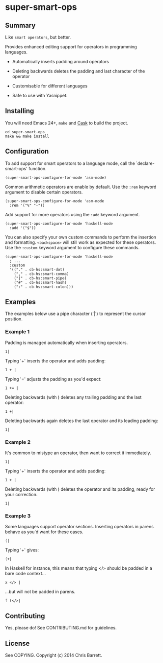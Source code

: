 # super-smart-ops

## Summary

Like `smart operators`, but better.

Provides enhanced editing support for operators in programming languages.

- Automatically inserts padding around operators

- Deleting backwards deletes the padding and last character of the operator

- Customisable for different languages

- Safe to use with Yasnippet.

## Installing

You will need Emacs 24+, `make` and [Cask](https://github.com/cask/cask) to
build the project.

    cd super-smart-ops
    make && make install

## Configuration

To add support for smart operators to a language mode, call the
`declare-smart-ops' function.

    (super-smart-ops-configure-for-mode 'asm-mode)

Common arithmetic operators are enable by default. Use the `:rem` keyword
argument to disable certain operators.

    (super-smart-ops-configure-for-mode 'asm-mode
      :rem '("%" "-"))

Add support for more operators using the `:add` keyword argument.

    (super-smart-ops-configure-for-mode 'haskell-mode
      :add '("$"))

You can also specify your own custom commands to perform the insertion and
formatting. `<backspace>` will still work as expected for these operators. Use
the `:custom` keyword argument to configure these commands.

    (super-smart-ops-configure-for-mode 'haskell-mode
      ; ...
      :custom
      '(("." . cb-hs:smart-dot)
        ("," . cb-hs:smart-comma)
        ("|" . cb-hs:smart-pipe)
        ("#" . cb-hs:smart-hash)
        (":" . cb-hs:smart-colon)))


## Examples

The examples below use a pipe character ('|') to represent the cursor position.


### Example 1

Padding is managed automatically when inserting operators.

    1|

Typing '+' inserts the operator and adds padding:

    1 + |

Typing '=' adjusts the padding as you'd expect:

    1 += |

Deleting backwards (with <backspace>) deletes any trailing padding and the
last operator:

    1 +|

Deleting backwards again deletes the last operator and its leading padding:

    1|


### Example 2

It's common to mistype an operator, then want to correct it immediately.

    1|

Typing '+' inserts the operator and adds padding:

    1 + |

Deleting backwards (with <backspace>) deletes the operator and its padding,
ready for your correction.

    1|


### Example 3

Some languages support operator sections. Inserting operators in parens
behave as you'd want for these cases.

    (|

Typing '+' gives:

    (+|

In Haskell for instance, this means that typing </> should be padded in a
bare code context...

    x </> |

...but will not be padded in parens.

    f (</>|


## Contributing

Yes, please do! See CONTRIBUTING.md for guidelines.

## License

See COPYING. Copyright (c) 2014 Chris Barrett.
